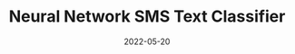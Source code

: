 ---
date: '2022-05-20'
title: 'Neural Network SMS Text Classifier'
external: 'https://colab.research.google.com/drive/1F9b4eYRCavTjanvojwYweccbDZ0GDLKX?usp=sharing'
tech:
  - Python
  - Matplotlib
  - Pandas
  - Keras
  - Tensorflow
showInProjects: false
---